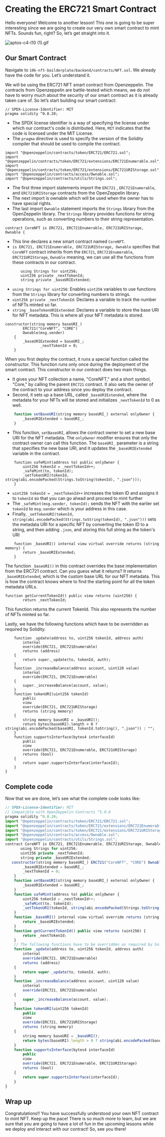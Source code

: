 # Creating the ERC721 Smart Contract

Hello everyone! Welcome to another lesson! This one is going to be super interesting since we are going to create our very own smart contract to mint NFTs. Sounds fun, right? So, let’s get straight into it. 

![aptos-c4-l10 (1).gif](https://github.com/0xmetaschool/Learning-Projects/blob/main/assests_for_all/Core%20C3%2010k%20NFT%20Images/Lesson%207%20Creating%20the%20ERC721%20Smart%20Contract/aptos-c4-l10_(1).gif?raw=true)

## Our Smart Contract

Navigate to `10k-nft-boilderplate/backend/contracts/NFT.sol`. We already have the code for you. Let’s understand it.

We will be using the ERC721 NFT smart contract from Openzeppelin. The contracts from  Openzeppelin are battle-tested which means, we do not have to worry much about the security of our smart contract as it is already taken care of. So let’s start building our smart contract:

```solidity
// SPDX-License-Identifier: MIT
pragma solidity ^0.8.20;
```

- The SPDX license identifier is a way of specifying the license under which our contract's code is distributed. Here, `MIT` indicates that the code is licensed under the MIT License.
- The `pragma` directive is used to specify the version of the Solidity compiler that should be used to compile the contract.

```solidity
import "@openzeppelin/contracts/token/ERC721/ERC721.sol";
import "@openzeppelin/contracts/token/ERC721/extensions/ERC721Enumerable.sol";
import "@openzeppelin/contracts/token/ERC721/extensions/ERC721URIStorage.sol";
import "@openzeppelin/contracts/access/Ownable.sol";
import "@openzeppelin/contracts/utils/Strings.sol";
```

- The first three import statements import the `ERC721` , `ERC721Enumerable`, and `ERC721URIStorage` contracts from the OpenZeppelin library.
- The next import is ownable which will be used when the owner has to have special rights.
- The last import `Ownable` statement imports the `Strings` library from the OpenZeppelin library. 
The `Strings` library provides functions for string operations, such as converting numbers to their string representation.

```solidity
contract CoreNFT is ERC721, ERC721Enumerable, ERC721URIStorage, Ownable {
```

- This line declares a new smart contract named `CoreNFT`.
- `is ERC721, ERC721Enumerable, ERC721URIStorage, Ownable` specifies that `CoreNFT` contract inherits from the `ERC721`, `ERC721Enumerable`, `ERC721URIStorage`, `Ownable` meaning, we can use all the functions from these contracts in our contract.

```solidity
       using Strings for uint256;
       uint256 private _nextTokenId;
       string private _baseURIExtended;
```

- `using Strings for uint256`: Enables `uint256` variables to use functions from the `Strings` library for converting numbers to strings.
- `uint256 private _nextTokenId`: Declares a variable to track the number of NFTs minted so far.
- `string _baseTokenURIExtended`: Declares a variable to store the base URI for NFT metadata. This is where all your NFT metadata is stored.

```solidity
constructor(string memory baseURI_)
        ERC721("CoreNFT", "CORE")
        Ownable(msg.sender)
    {
        _baseURIExtended = baseURI_;
				_nextTokenId = 0;
    }
```

When you first deploy the contract, it runs a special function called the constructor. This function runs only once during the deployment of the smart contract. This constructor in our contract does two main things. 

- It gives your NFT collection a name, "CoreNFT," and a short symbol, "Core," by calling the parent `ERC721` contract. It also sets the owner of the contract to your address since you deploy the contract.
- Second, it sets up a base URL, called `_baseURIExtended`, where the metadata for your NFTs will be stored and initializes `_nextTokenId` to 0 as well.

```jsx
    function setBaseURI(string memory baseURI_) external onlyOwner {
        _baseURIExtended = baseURI_;
    }
```

- This function, `setBaseURI`, allows the contract owner to set a new base URI for the NFT metadata. The `onlyOwner` modifier ensures that only the contract owner can call this function. The `baseURI_` parameter is a string that specifies the new base URI, and it updates the `_baseURIExtended` variable in the contract.

```solidity
    function safeMint(address to) public onlyOwner {
        uint256 tokenId = _nextTokenId++;
        _safeMint(to, tokenId);
        _setTokenURI(tokenId, string(abi.encodePacked(Strings.toString(tokenId), ".json")));
    }
```

- `uint256 tokenId = _nextTokenId++` increases the token ID and assigns it to `tokenId` so that you can go ahead and proceed to mint further
- The `_safeMint(msg.sender, tokenId);`  sends the NFT with the earlier set `tokenId` to `msg.sender` which is your address in this case.
- Finally, `_setTokenURI(tokenId, string(abi.encodePacked(Strings.toString(tokenId), ".json")))` sets the metadata URI for a specific NFT by converting the token ID to a string, and then adding `.json`, and storing this full string as the token's URI

```solidity
    function _baseURI() internal view virtual override returns (string memory) {
        return _baseURIExtended;
    }
```

The function `_baseURI()` in this contract overrides the base implementation from the ERC721 contract. Can you guess what it returns? It returns `_baseURIExtended`, which is the custom base URL for our NFT metadata. This is how the contract knows where to find the starting point for all the token metadata URLs.

```solidity
function getCurrentTokenId() public view returns (uint256) {
        return _nextTokenId;
```

This function returns the current TokenId. This also represents the number of NFTs minted so far. 

Lastly, we have the following functions which have to be overridden as required by Solidity.

```solidity
    function _update(address to, uint256 tokenId, address auth)
        internal
        override(ERC721, ERC721Enumerable)
        returns (address)
    {
        return super._update(to, tokenId, auth);
    }
    function _increaseBalance(address account, uint128 value)
        internal
        override(ERC721, ERC721Enumerable)
    {
        super._increaseBalance(account, value);
    }
    function tokenURI(uint256 tokenId)
        public
        view
        override(ERC721, ERC721URIStorage)
        returns (string memory)
    {
        string memory baseURI = _baseURI();
        return bytes(baseURI).length > 0 ? string(abi.encodePacked(baseURI, tokenId.toString(), ".json")) : "";
    }
    function supportsInterface(bytes4 interfaceId)
        public
        view
        override(ERC721, ERC721Enumerable, ERC721URIStorage)
        returns (bool)
    {
        return super.supportsInterface(interfaceId);
    }
} 
```

## Complete code

Now that we are done, let’s see what the complete code looks like:

```jsx
// SPDX-License-Identifier: MIT
// Compatible with OpenZeppelin Contracts ^5.0.0
pragma solidity ^0.8.20;
import "@openzeppelin/contracts/token/ERC721/ERC721.sol";
import "@openzeppelin/contracts/token/ERC721/extensions/ERC721Enumerable.sol";
import "@openzeppelin/contracts/token/ERC721/extensions/ERC721URIStorage.sol";
import "@openzeppelin/contracts/access/Ownable.sol";
import "@openzeppelin/contracts/utils/Strings.sol";
contract CoreNFT is ERC721, ERC721Enumerable, ERC721URIStorage, Ownable {
       using Strings for uint256;
       uint256 private _nextTokenId;
       string private _baseURIExtended;
   constructor(string memory baseURI_) ERC721("CoreNFT", "CORE") Ownable(msg.sender) {
        _baseURIExtended = baseURI_;
        _nextTokenId = 0;
    }
    function setBaseURI(string memory baseURI_) external onlyOwner {
        _baseURIExtended = baseURI_;
    }
    function safeMint(address to) public onlyOwner {
        uint256 tokenId = _nextTokenId++;
        _safeMint(to, tokenId);
        _setTokenURI(tokenId, string(abi.encodePacked(Strings.toString(tokenId), ".json")));
    }
    function _baseURI() internal view virtual override returns (string memory) {
        return _baseURIExtended;
    }
    function getCurrentTokenId() public view returns (uint256) {
        return _nextTokenId;
    }
    // The following functions have to be overridden as required by Solidity.
    function _update(address to, uint256 tokenId, address auth)
        internal
        override(ERC721, ERC721Enumerable)
        returns (address)
    {
        return super._update(to, tokenId, auth);
    }
    function _increaseBalance(address account, uint128 value)
        internal
        override(ERC721, ERC721Enumerable)
    {
        super._increaseBalance(account, value);
    }
    function tokenURI(uint256 tokenId)
        public
        view
        override(ERC721, ERC721URIStorage)
        returns (string memory)
    {
        string memory baseURI = _baseURI();
        return bytes(baseURI).length > 0 ? string(abi.encodePacked(baseURI, tokenId.toString(), ".json")) : "";
    }
    function supportsInterface(bytes4 interfaceId)
        public
        view
        override(ERC721, ERC721Enumerable, ERC721URIStorage)
        returns (bool)
    {
        return super.supportsInterface(interfaceId);
    }
} 
```

## Wrap up

Congratulations!! You have successfully understood your own NFT contract to mint NFT. Keep up the pace!  There is so much more to learn, but we are sure that you are going to have a lot of fun in the upcoming lessons while we deploy and interact with our contract! So, see you there!